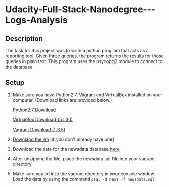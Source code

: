 # Udacity-Full-Stack-Nanodegree---Logs-Analysis

## Description

The task for this project was to write a python program that acts as a reporting tool. Given three queries, the program returns the results for those queries in plain text. This program uses the psycopg2 module to connect to the database.

## Setup

1. Make sure you have Python2.7, Vagrant and VirtualBox installed on your computer. (Download links are provided below.)

    [Python2.7 Download](https://www.python.org/downloads/)

    [VirtualBox Download (5.1.30)](https://www.virtualbox.org/wiki/Downloads)

    [Vagrant Download (1.8.5)](https://releases.hashicorp.com/vagrant/?_ga=2.146818743.1445943320.1515078265-241047305.1515078265)

2. [Downlaod the vm]() (if you don't already have one)

3. Download the data for the newsdata database [here](https://d17h27t6h515a5.cloudfront.net/topher/2016/August/57b5f748_newsdata/newsdata.zip)

4. After unzipping the file, place the newsdata.sql file into your vagrant directory.

5. Make sure you cd into the vagrant directory in your console window. Load the data by using the command ```psql -d news -f newsdata.sql```.
